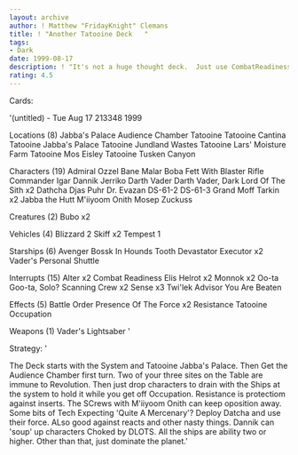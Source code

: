 ```yaml
---
layout: archive
author: ! Matthew "FridayKnight" Clemans
title: ! "Another Tatooine Deck   "
tags:
- Dark
date: 1999-08-17
description: ! "It's not a huge thought deck.  Just use CombatReadiness to start Tatooine and Jabba's Palace.  The deck has loads of power and is not very hurt by Revolver.  It has obvious weaknesses, but it's generally strong."
rating: 4.5
---
```

Cards: 

'(untitled) - Tue Aug 17 213348 1999


Locations (8)
 Jabba's Palace Audience Chamber
 Tatooine
 Tatooine Cantina
 Tatooine Jabba's Palace
 Tatooine Jundland Wastes
 Tatooine Lars' Moisture Farm
 Tatooine Mos Eisley
 Tatooine Tusken Canyon

Characters (19)
 Admiral Ozzel
 Bane Malar
 Boba Fett With Blaster Rifle
 Commander Igar
 Dannik Jerriko
 Darth Vader
 Darth Vader, Dark Lord Of The Sith  x2
 Dathcha
 Djas Puhr
 Dr. Evazan
 DS-61-2
 DS-61-3
 Grand Moff Tarkin  x2
 Jabba the Hutt
 M'iiyoom Onith
 Mosep
 Zuckuss

Creatures (2)
 Bubo  x2

Vehicles (4)
 Blizzard 2
 Skiff	x2
 Tempest 1

Starships (6)
 Avenger
 Bossk In Hounds Tooth
 Devastator
 Executor  x2
 Vader's Personal Shuttle

Interrupts (15)
 Alter	x2
 Combat Readiness
 Elis Helrot  x2
 Monnok  x2
 Oo-ta Goo-ta, Solo?
 Scanning Crew	x2
 Sense	x3
 Twi'lek Advisor
 You Are Beaten

Effects (5)
 Battle Order
 Presence Of The Force	x2
 Resistance
 Tatooine Occupation

Weapons (1)
 Vader's Lightsaber
'

Strategy: '

The Deck starts with the System and Tatooine Jabba's Palace.  Then Get the Audience Chamber first turn.  Two of your three sites on the Table are immune to Revolution.
Then just drop characters to drain with the Ships at the system to hold it while you get off Occupation.  Resistance is protectiom against inserts.  The SCrews with M'iiyoom Onith can keep oposition away.
Some bits of Tech  Expecting 'Quite A Mercenary'?  Deploy Datcha and use their force.  ALso good against reacts and other nasty things.
Dannik can 'soup' up characters Choked by DLOTS.
All the ships are ability two or higher.
Other than that, just dominate the planet.'